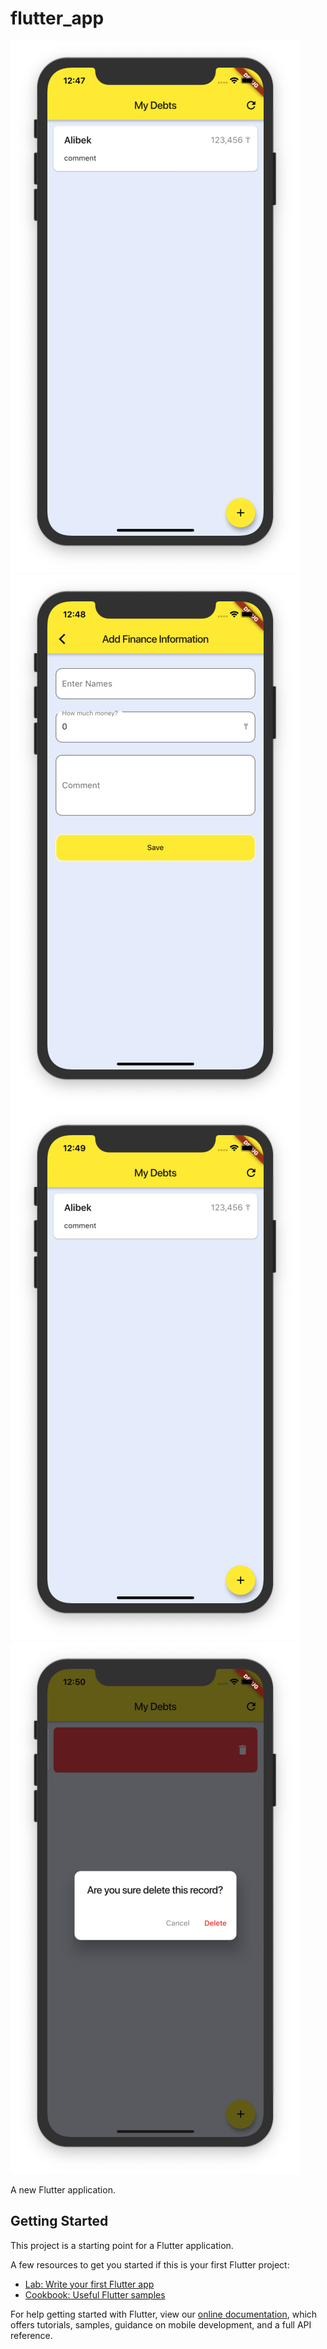# flutter_app

![Screen 1](https://raw.githubusercontent.com/alibekissakul/flutter-app/master/screens/screen-1.jpg)
![Screen 2](https://raw.githubusercontent.com/alibekissakul/flutter-app/master/screens/screen-2.jpg)
![Screen 3](https://raw.githubusercontent.com/alibekissakul/flutter-app/master/screens/screen-3.jpg)
![Screen 4](https://raw.githubusercontent.com/alibekissakul/flutter-app/master/screens/screen-4.jpg)

A new Flutter application.

## Getting Started

This project is a starting point for a Flutter application.

A few resources to get you started if this is your first Flutter project:

- [Lab: Write your first Flutter app](https://flutter.dev/docs/get-started/codelab)
- [Cookbook: Useful Flutter samples](https://flutter.dev/docs/cookbook)

For help getting started with Flutter, view our 
[online documentation](https://flutter.dev/docs), which offers tutorials, 
samples, guidance on mobile development, and a full API reference.
